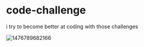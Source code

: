 # code-challenge
i try to become better at coding with those challenges

![1476789682166](https://github.com/eliardneru/code-challenge/assets/74941858/0a6b6404-f45c-4fae-a8ad-c07c297e491e)
